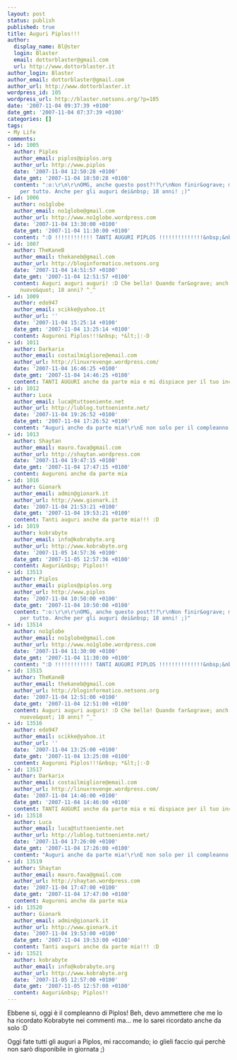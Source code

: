 ```yaml
---
layout: post
status: publish
published: true
title: Auguri Piplos!!!
author:
  display_name: Bl@ster
  login: Blaster
  email: dottorblaster@gmail.com
  url: http://www.dottorblaster.it
author_login: Blaster
author_email: dottorblaster@gmail.com
author_url: http://www.dottorblaster.it
wordpress_id: 105
wordpress_url: http://blaster.netsons.org/?p=105
date: '2007-11-04 09:37:39 +0100'
date_gmt: '2007-11-04 07:37:39 +0100'
categories: []
tags:
- My Life
comments:
- id: 1005
  author: Piplos
  author_email: piplos@piplos.org
  author_url: http://www.piplos
  date: '2007-11-04 12:50:28 +0100'
  date_gmt: '2007-11-04 10:50:28 +0100'
  content: ":o:\r\n\r\nOMG, anche questo post?!?\r\nNon finir&ograve; mai di ringraziarti
    per tutto. Anche per gli auguri dei&nbsp; 18 anni! ;)"
- id: 1006
  author: no1globe
  author_email: no1globe@gmail.com
  author_url: http://www.no1globe.wordpress.com
  date: '2007-11-04 13:30:00 +0100'
  date_gmt: '2007-11-04 11:30:00 +0100'
  content: ":D !!!!!!!!!!!! TANTI AUGURI PIPLOS !!!!!!!!!!!!!!&nbsp;&nbsp; :D&nbsp;"
- id: 1007
  author: TheKaneB
  author_email: thekaneb@gmail.com
  author_url: http://bloginformatico.netsons.org
  date: '2007-11-04 14:51:57 +0100'
  date_gmt: '2007-11-04 12:51:57 +0100'
  content: Auguri auguri auguri! :D Che bello! Quando far&ograve; anch'io &quot;di
    nuovo&quot; 18 anni? ^_^
- id: 1009
  author: edo947
  author_email: scikke@yahoo.it
  author_url: ''
  date: '2007-11-04 15:25:14 +0100'
  date_gmt: '2007-11-04 13:25:14 +0100'
  content: Auguroni Piplos!!!&nbsp; *&lt;|:-D
- id: 1011
  author: Darkarix
  author_email: costailmigliore@email.com
  author_url: http://linuxrevenge.wordpress.com/
  date: '2007-11-04 16:46:25 +0100'
  date_gmt: '2007-11-04 14:46:25 +0100'
  content: TANTI AUGURI anche da parte mia e mi dispiace per il tuo inconveniente.
- id: 1012
  author: Luca
  author_email: luca@tuttoeniente.net
  author_url: http://lublog.tuttoeniente.net/
  date: '2007-11-04 19:26:52 +0100'
  date_gmt: '2007-11-04 17:26:52 +0100'
  content: "Auguri anche da parte mia!\r\nE non solo per il compleanno :("
- id: 1013
  author: Shaytan
  author_email: mauro.fava@gmail.com
  author_url: http://shaytan.wordpress.com
  date: '2007-11-04 19:47:15 +0100'
  date_gmt: '2007-11-04 17:47:15 +0100'
  content: Auguroni anche da parte mia
- id: 1016
  author: Gionark
  author_email: admin@gionark.it
  author_url: http://www.gionark.it
  date: '2007-11-04 21:53:21 +0100'
  date_gmt: '2007-11-04 19:53:21 +0100'
  content: Tanti auguri anche da parte mia!!! :D
- id: 1019
  author: kobrabyte
  author_email: info@kobrabyte.org
  author_url: http://www.kobrabyte.org
  date: '2007-11-05 14:57:36 +0100'
  date_gmt: '2007-11-05 12:57:36 +0100'
  content: Auguri&nbsp; Piplos!!
- id: 13513
  author: Piplos
  author_email: piplos@piplos.org
  author_url: http://www.piplos
  date: '2007-11-04 10:50:00 +0100'
  date_gmt: '2007-11-04 10:50:00 +0100'
  content: ":o:\r\n\r\nOMG, anche questo post?!?\r\nNon finir&ograve; mai di ringraziarti
    per tutto. Anche per gli auguri dei&nbsp; 18 anni! ;)"
- id: 13514
  author: no1globe
  author_email: no1globe@gmail.com
  author_url: http://www.no1globe.wordpress.com
  date: '2007-11-04 11:30:00 +0100'
  date_gmt: '2007-11-04 11:30:00 +0100'
  content: ":D !!!!!!!!!!!! TANTI AUGURI PIPLOS !!!!!!!!!!!!!!&nbsp;&nbsp; :D&nbsp;"
- id: 13515
  author: TheKaneB
  author_email: thekaneb@gmail.com
  author_url: http://bloginformatico.netsons.org
  date: '2007-11-04 12:51:00 +0100'
  date_gmt: '2007-11-04 12:51:00 +0100'
  content: Auguri auguri auguri! :D Che bello! Quando far&ograve; anch'io &quot;di
    nuovo&quot; 18 anni? ^_^
- id: 13516
  author: edo947
  author_email: scikke@yahoo.it
  author_url: ''
  date: '2007-11-04 13:25:00 +0100'
  date_gmt: '2007-11-04 13:25:00 +0100'
  content: Auguroni Piplos!!!&nbsp; *&lt;|:-D
- id: 13517
  author: Darkarix
  author_email: costailmigliore@email.com
  author_url: http://linuxrevenge.wordpress.com/
  date: '2007-11-04 14:46:00 +0100'
  date_gmt: '2007-11-04 14:46:00 +0100'
  content: TANTI AUGURI anche da parte mia e mi dispiace per il tuo inconveniente.
- id: 13518
  author: Luca
  author_email: luca@tuttoeniente.net
  author_url: http://lublog.tuttoeniente.net/
  date: '2007-11-04 17:26:00 +0100'
  date_gmt: '2007-11-04 17:26:00 +0100'
  content: "Auguri anche da parte mia!\r\nE non solo per il compleanno :("
- id: 13519
  author: Shaytan
  author_email: mauro.fava@gmail.com
  author_url: http://shaytan.wordpress.com
  date: '2007-11-04 17:47:00 +0100'
  date_gmt: '2007-11-04 17:47:00 +0100'
  content: Auguroni anche da parte mia
- id: 13520
  author: Gionark
  author_email: admin@gionark.it
  author_url: http://www.gionark.it
  date: '2007-11-04 19:53:00 +0100'
  date_gmt: '2007-11-04 19:53:00 +0100'
  content: Tanti auguri anche da parte mia!!! :D
- id: 13521
  author: kobrabyte
  author_email: info@kobrabyte.org
  author_url: http://www.kobrabyte.org
  date: '2007-11-05 12:57:00 +0100'
  date_gmt: '2007-11-05 12:57:00 +0100'
  content: Auguri&nbsp; Piplos!!
---
```

<p>Ebbene si, oggi è il compleanno di Piplos! Beh, devo ammettere che me lo ha ricordato Kobrabyte nei commenti ma... me lo sarei ricordato anche da solo :D</p>
<p>Oggi fate tutti gli auguri a Piplos, mi raccomando; io glieli faccio quì perchè non sarò disponibile in giornata ;)</p>
